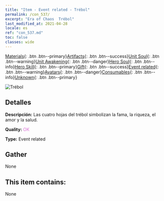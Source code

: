 ```yaml
---
title: "Item - Event related - Trébol"
permalink: /con_537/
excerpt: "Era of Chaos  Trébol"
last_modified_at: 2021-04-28
locale: es
ref: "con_537.md"
toc: false
classes: wide
---
```

 [Materials](/ItemsES/){: .btn .btn--primary}[Artifacts](/ItemsES/Artifacts/){: .btn .btn--success}[Unit Soul](/ItemsES/UnitSoul/){: .btn .btn--warning}[Unit Awakening](/ItemsES/UnitAwakening/){: .btn .btn--danger}[Hero Soul](/ItemsES/HeroSoul/){: .btn .btn--info}[Hero Skill](/ItemsES/HeroSkill/){: .btn .btn--primary}[Gift](/ItemsES/Gift/){: .btn .btn--success}[Event related](/ItemsES/Events/){: .btn .btn--warning}[Avatars](/ItemsES/Avatars/){: .btn .btn--danger}[Consumables](/ItemsES/Consumables/){: .btn .btn--info}[Unknown](/ItemsES/Unknown/){: .btn .btn--primary}

 ![Trébol](/images/t/i_10023.png)

## Detalles
 **Descripción:** Las cuatro hojas del trébol simbolizan la fama, la riqueza, el amor y la salud.

 **Quality:** <span style="color: #DA70D6">OK</span>

 **Type:** Event related

## Gather

  None

## This item contains:

  None

